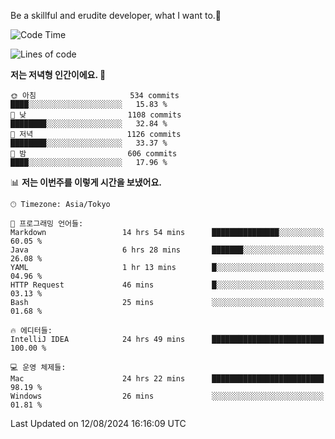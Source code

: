 Be a skillful and erudite developer, what I want to.👶

<!--START_SECTION:waka-->
![Code Time](http://img.shields.io/badge/Code%20Time-1%2C139%20hrs%2052%20mins-blue)

![Lines of code](https://img.shields.io/badge/%EC%A0%80%EB%8A%94%20%EC%97%AC%ED%83%9C%EA%B9%8C%EC%A7%80%20-2.8%20million%20%EC%A4%84%EC%9D%98%20%EC%BD%94%EB%93%9C%EB%A5%BC%20%EC%9E%91%EC%84%B1%ED%96%88%EC%96%B4%EC%9A%94.-blue)

**저는 저녁형 인간이에요. 🦉** 

```text
🌞 아침                     534 commits         ████░░░░░░░░░░░░░░░░░░░░░   15.83 % 
🌆 낮　                     1108 commits        ████████░░░░░░░░░░░░░░░░░   32.84 % 
🌃 저녁                     1126 commits        ████████░░░░░░░░░░░░░░░░░   33.37 % 
🌙 밤　                     606 commits         ████░░░░░░░░░░░░░░░░░░░░░   17.96 % 
```


📊 **저는 이번주를 이렇게 시간을 보냈어요.** 

```text
🕑︎ Timezone: Asia/Tokyo

💬 프로그래밍 언어들: 
Markdown                 14 hrs 54 mins      ███████████████░░░░░░░░░░   60.05 % 
Java                     6 hrs 28 mins       ███████░░░░░░░░░░░░░░░░░░   26.08 % 
YAML                     1 hr 13 mins        █░░░░░░░░░░░░░░░░░░░░░░░░   04.96 % 
HTTP Request             46 mins             █░░░░░░░░░░░░░░░░░░░░░░░░   03.13 % 
Bash                     25 mins             ░░░░░░░░░░░░░░░░░░░░░░░░░   01.68 % 

🔥 에디터들: 
IntelliJ IDEA            24 hrs 49 mins      █████████████████████████   100.00 % 

💻 운영 체제들: 
Mac                      24 hrs 22 mins      █████████████████████████   98.19 % 
Windows                  26 mins             ░░░░░░░░░░░░░░░░░░░░░░░░░   01.81 % 
```


 Last Updated on 12/08/2024 16:16:09 UTC
<!--END_SECTION:waka-->
